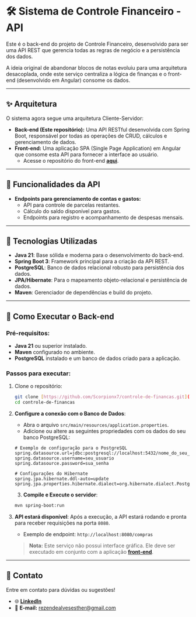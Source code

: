# 🛠️ Sistema de Controle Financeiro - API

Este é o back-end do projeto de Controle Financeiro, desenvolvido para ser uma API REST que gerencia todas as regras de negócio e a persistência dos dados.

A ideia original de abandonar blocos de notas evoluiu para uma arquitetura desacoplada, onde este serviço centraliza a lógica de finanças e o front-end (desenvolvido em Angular) consome os dados.

---

## ✨ Arquitetura

O sistema agora segue uma arquitetura Cliente-Servidor:

-   **Back-end (Este repositório):** Uma API RESTful desenvolvida com Spring Boot, responsável por todas as operações de CRUD, cálculos e gerenciamento de dados.
-   **Front-end:** Uma aplicação SPA (Single Page Application) em Angular que consome esta API para fornecer a interface ao usuário.
    -   Acesse o repositório do front-end [**aqui**](https://github.com/Scorpionx7/controle-financas-frontend).

---

## 🌟 Funcionalidades da API

-   **Endpoints para gerenciamento de contas e gastos:**
    -   API para controle de parcelas restantes.
    -   Cálculo do saldo disponível para gastos.
    -   Endpoints para registro e acompanhamento de despesas mensais.

---

## 🔧 Tecnologias Utilizadas

-   **Java 21**: Base sólida e moderna para o desenvolvimento do back-end.
-   **Spring Boot 3**: Framework principal para a criação da API REST.
-   **PostgreSQL**: Banco de dados relacional robusto para persistência dos dados.
-   **JPA/Hibernate**: Para o mapeamento objeto-relacional e persistência de dados.
-   **Maven**: Gerenciador de dependências e build do projeto.

---

## 🚀 Como Executar o Back-end

### Pré-requisitos:

-   **Java 21** ou superior instalado.
-   **Maven** configurado no ambiente.
-   **PostgreSQL** instalado e um banco de dados criado para a aplicação.

### Passos para executar:

1.  Clone o repositório:
    ```bash
    git clone [https://github.com/Scorpionx7/controle-de-financas.git](https://github.com/Scorpionx7/controle-de-financas.git)
    cd controle-de-financas
    ```
2.  **Configure a conexão com o Banco de Dados**:
    -   Abra o arquivo `src/main/resources/application.properties`.
    -   Adicione ou altere as seguintes propriedades com os dados do seu banco PostgreSQL:

    ```properties
    # Exemplo de configuração para o PostgreSQL
    spring.datasource.url=jdbc:postgresql://localhost:5432/nome_do_seu_banco
    spring.datasource.username=seu_usuario
    spring.datasource.password=sua_senha
    
    # Configurações do Hibernate
    spring.jpa.hibernate.ddl-auto=update
    spring.jpa.properties.hibernate.dialect=org.hibernate.dialect.PostgreSQLDialect
    ```
    3.  **Compile e Execute o servidor**:
    ```bash
    mvn spring-boot:run
    ```
4.  **API estará disponível**:
    Após a execução, a API estará rodando e pronta para receber requisições na porta `8080`.
    -   Exemplo de endpoint: `http://localhost:8080/compras`

    > **Nota:** Este serviço não possui interface gráfica. Ele deve ser executado em conjunto com a aplicação [**front-end**](https://github.com/Scorpionx7/controle-financas-frontend).

---

## 📧 Contato

Entre em contato para dúvidas ou sugestões!

-   🌐 [**LinkedIn**](https://www.linkedin.com/in/estherrezende/)
-   📧 **E-mail:** [rezendealvesesther@gmail.com](mailto:rezendealvesesther@gmail.com)